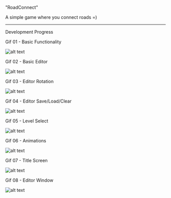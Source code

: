 "RoadConnect"

A simple game where you connect roads =)

-----------

Development Progress

Gif 01 - Basic Functionality

![alt text](https://i.imgur.com/ORrulLN.gif) 

Gif 02 - Basic Editor

![alt text](https://i.imgur.com/hhytIzS.gif) 

Gif 03 - Editor Rotation

![alt text](https://i.imgur.com/MgkChzp.gif) 

Gif 04 - Editor Save/Load/Clear

![alt text](https://i.imgur.com/0UYIsej.gif) 

Gif 05 - Level Select

![alt text](https://i.imgur.com/8zESPfx.gif) 

Gif 06 - Animations

![alt text](https://i.imgur.com/m1DdwxJ.gif) 

Gif 07 - Title Screen

![alt text](https://i.imgur.com/zB702yf.gif) 

Gif 08 - Editor Window

![alt text](https://i.imgur.com/Wr9uJbT.gif) 
